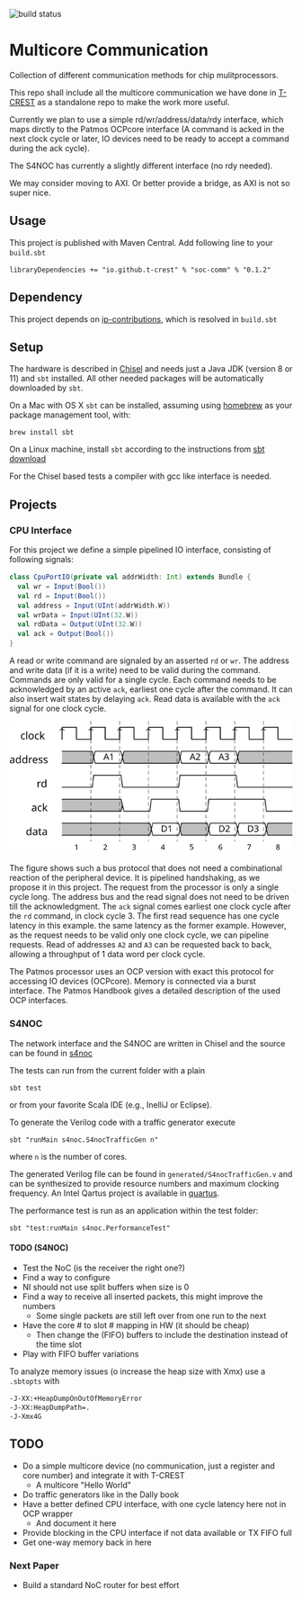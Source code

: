 ![build status](https://github.com/t-crest/soc-comm/actions/workflows/scala.yml/badge.svg)

# Multicore Communication

Collection of different communication methods for chip mulitprocessors.

This repo shall include all the multicore communication we have done in
[T-CREST](https://github.com/t-crest) as a standalone repo to make the
work more useful.

Currently we plan to use a simple rd/wr/address/data/rdy interface, which maps
dirctly to the Patmos OCPcore interface (A command is acked in the next
clock cycle or later, IO devices need to be ready to accept a command
during the ack cycle).

The S4NOC has currently a slightly different interface (no rdy needed).

We may consider moving to AXI. Or better provide a bridge, as AXI is not so super nice.

## Usage

This project is published with Maven Central. Add following line to your ```build.sbt```

```
libraryDependencies += "io.github.t-crest" % "soc-comm" % "0.1.2"
```
## Dependency

This project depends on [ip-contributions](https://github.com/freechipsproject/ip-contributions),
which is resolved in ```build.sbt``` 

## Setup

The hardware is described in [Chisel](https://chisel.eecs.berkeley.edu/)
and needs just a Java JDK (version 8 or 11) and `sbt` installed. All other needed packages
will be automatically downloaded by `sbt`.


On a Mac with OS X `sbt` can be installed, assuming using [homebrew](http://brew.sh/)
as your package management tool, with:
```
brew install sbt
```

On a Linux machine, install `sbt` according to the instructions from [sbt download](https://www.scala-sbt.org/download.html)

For the Chisel based tests a compiler with gcc like interface is needed.

## Projects

### CPU Interface

For this project we define a simple pipelined IO interface,
consisting of following signals:

```scala
class CpuPortIO(private val addrWidth: Int) extends Bundle {
  val wr = Input(Bool())
  val rd = Input(Bool())
  val address = Input(UInt(addrWidth.W))
  val wrData = Input(UInt(32.W))
  val rdData = Output(UInt(32.W))
  val ack = Output(Bool())
}
```

A read or write command are signaled by an asserted ```rd``` or ```wr```.
The address and write data (if it is a write) need to be valid during
the command. Commands are only valid for a single cycle.
Each command needs to be acknowledged by an active ```ack```,
earliest one cycle after the command. It can also insert wait
states by delaying ```ack```. Read data is available with the ```ack```
signal for one clock cycle.

![handshake](handshake.svg)

The figure shows such a bus protocol that does not need
a combinational reaction of the peripheral device.
It is pipelined handshaking, as we propose it in this project.
The request from the processor  is only a single cycle long.
The address bus and the read signal does not need to be driven
till the acknowledgment. The ```ack``` signal comes earliest
one clock cycle after the ```rd``` command, in clock cycle 3.
The first read sequence has one cycle latency in this example.
the same latency as the former example.
However, as the request needs to be valid only one clock cycle,
we can pipeline requests.
Read of addresses ```A2``` and ```A3``` can be requested back to back,
allowing a throughput of 1 data word per clock cycle.

The Patmos processor uses an OCP version with exact this
protocol for accessing IO devices (OCPcore). Memory is connected via a burst interface.
The Patmos Handbook gives a detailed description of the
used OCP interfaces.

### S4NOC

The network interface and the S4NOC are written in Chisel and the
source can be found in [s4noc](src/main/scala/s4noc)

The tests can run from the current folder with a plain

```
sbt test
```


or from your favorite Scala IDE (e.g., InelliJ or Eclipse).

To generate the Verilog code with a traffic generator execute

```
sbt "runMain s4noc.S4nocTrafficGen n"
```

where `n` is the number of cores.

The generated Verilog file can be found in ```generated/S4nocTrafficGen.v```
and can be synthesized to provide resource numbers and maximum
clocking frequency. An Intel Qartus project is available in [quartus](quartus).

The performance test is run as an application within the test folder:

```
sbt "test:runMain s4noc.PerformanceTest"
```

#### TODO (S4NOC)

 * Test the NoC (is the receiver the right one?)
 * Find a way to configure
 * NI should not use split buffers when size is 0
 * Find a way to receive all inserted packets, this might improve the numbers
   * Some single packets are still left over from one run to the next
 * Have the core # to slot # mapping in HW (it should be cheap)
   * Then change the (FIFO) buffers to include the destination instead of the time slot
 * Play with FIFO buffer variations

To analyze memory issues (o increase the heap size with Xmx) use a ```.sbtopts``` with
```
-J-XX:+HeapDumpOnOutOfMemoryError
-J-XX:HeapDumpPath=.
-J-Xmx4G
```

## TODO

 * Do a simple multicore device (no communication,
   just a register and core number) and integrate it with T-CREST
   * A multicore "Hello World"
 * Do traffic generators like in the Dally book
 * Have a better defined CPU interface, with one cycle latency here not in OCP wrapper
   * And document it here 
 * Provide blocking in the CPU interface if not data available or TX FIFO full
 * Get one-way memory back in here

### Next Paper

 * Build a standard NoC router for best effort

